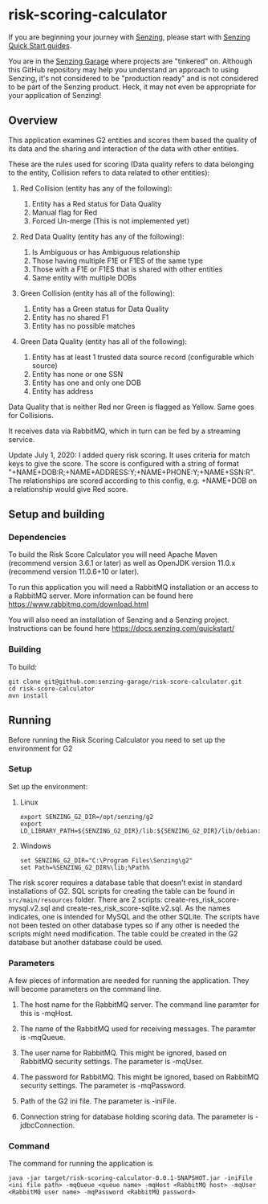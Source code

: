 # risk-scoring-calculator

If you are beginning your journey with
[Senzing](https://senzing.com/),
please start with
[Senzing Quick Start guides](https://docs.senzing.com/quickstart/).

You are in the
[Senzing Garage](https://github.com/senzing-garage)
where projects are "tinkered" on.
Although this GitHub repository may help you understand an approach to using Senzing,
it's not considered to be "production ready" and is not considered to be part of the Senzing product.
Heck, it may not even be appropriate for your application of Senzing!

## Overview

This application examines G2 entities and scores them based the quality of its data and the sharing and interaction of the data with other entities.

These are the rules used for scoring (Data quality refers to data belonging to the entity, Collision refers to data related to other entities):

1. Red Collision (entity has any of the following):
    1. Entity has a Red status for Data Quality
    1. Manual flag for Red
    1. Forced Un-merge (This is not implemented yet)

1. Red Data Quality (entity has any of the following):
    1. Is Ambiguous or has Ambiguous relationship
    1. Those having multiple F1E or F1ES of the same type
    1. Those with a F1E or F1ES that is shared with other entities
    1. Same entity with multiple DOBs

1. Green Collision (entity has all of the following):
    1. Entity has a Green status for Data Quality
    1. Entity has no shared F1
    1. Entity has no possible matches

1. Green Data Quality (entity has all of the following):
    1. Entity has at least 1 trusted data source record (configurable which source)
    1. Entity has none or one SSN
    1. Entity has one and only one DOB
    1. Entity has address

Data Quality that is neither Red nor Green is flagged as Yellow.  Same goes for Collisions.

It receives data via RabbitMQ, which in turn can be fed by a streaming service.

Update July 1, 2020:
I added query risk scoring. It uses criteria for match keys to give the score.
The score is configured with a string of format "+NAME+DOB:R;+NAME+ADDRESS:Y;+NAME+PHONE:Y;+NAME+SSN:R".
The relationships are scored according to this config, e.g. +NAME+DOB on a relationship would give Red score.

## Setup and building

### Dependencies

To build the Risk Score Calculator you will need Apache Maven (recommend version 3.6.1 or later)
as well as OpenJDK version 11.0.x (recommend version 11.0.6+10 or later).

To run this application you will need a RabbitMQ installation or an access to a RabbitMQ server.  More information can be found here https://www.rabbitmq.com/download.html

You will also need an installation of Senzing and a Senzing project.  Instructions can be found here https://docs.senzing.com/quickstart/

### Building

To build:

```console
git clone git@github.com:senzing-garage/risk-score-calculator.git
cd risk-score-calculator
mvn install
```

## Running

Before running the Risk Scoring Calculator you need to set up the environment for G2

### Setup

Set up the environment:

1. Linux

    ```console
    export SENZING_G2_DIR=/opt/senzing/g2
    export LD_LIBRARY_PATH=${SENZING_G2_DIR}/lib:${SENZING_G2_DIR}/lib/debian:$LD_LIBRARY_PATH
    ```

1. Windows

    ```console
    set SENZING_G2_DIR="C:\Program Files\Senzing\g2"
    set Path=%SENZING_G2_DIR%\lib;%Path%
    ```

The risk scorer requires a database table that doesn't exist in standard installations of G2.  SQL scripts for creating the table can be found in `src/main/resources` folder.
There are 2 scripts: create-res_risk_score-mysql.v2.sql and create-res_risk_score-sqlite.v2.sql.  As the names indicates, one is intended for MySQL and the other SQLite.  The scripts have not been tested on other database types so if any other is needed the scripts might need modification.
The table could be created in the G2 database but another database could be used.

### Parameters

A few pieces of information are needed for running the application.  They will become parameters on the command line.

1. The host name for the RabbitMQ server.  The command line paramter for this is -mqHost.

1. The name of the RabbitMQ used for receiving messages.  The paramter is -mqQueue.

1. The user name for RabbitMQ.  This might be ignored, based on RabbitMQ security settings.  The parameter is -mqUser.

1. The password for RabbitMQ.  This might be ignored, based on RabbitMQ security settings.  The parameter is -mqPassword.

1. Path of the G2 ini file.  The parameter is -iniFile.

1. Connection string for database holding scoring data.  The parameter is -jdbcConnection.

### Command

The command for running the application is

```console
java -jar target/risk-scoring-calculator-0.0.1-SNAPSHOT.jar -iniFile <ini file path> -mqQueue <queue name> -mqHost <RabbitMQ host> -mqUser <RabbitMQ user name> -mqPassword <RabbitMQ password>
```
